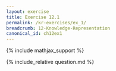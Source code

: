 ```yaml
---
layout: exercise
title: Exercise 12.1
permalink: /kr-exercises/ex_1/
breadcrumb: 12-Knowledge-Representation
canonical_id: ch12ex1
---
```


{% include mathjax_support %}
<div id="hiddden">{% include_relative question.md %}</div>